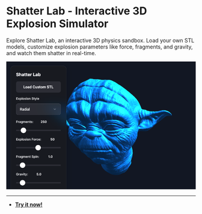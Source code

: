 # Shatter Lab - Interactive 3D Explosion Simulator

Explore Shatter Lab, an interactive 3D physics sandbox. Load your own STL models, customize explosion parameters like force, fragments, and gravity, and watch them shatter in real-time.

![Shatter Lab - Interactive 3D Explosion Simulator Screenshot](https://raw.githubusercontent.com/ChrisPirillo/shatter-lab/main/assets/screenshot.png)

---

* **[Try it now!](https://pirillo.com/arcade/shatter-lab.html)**
